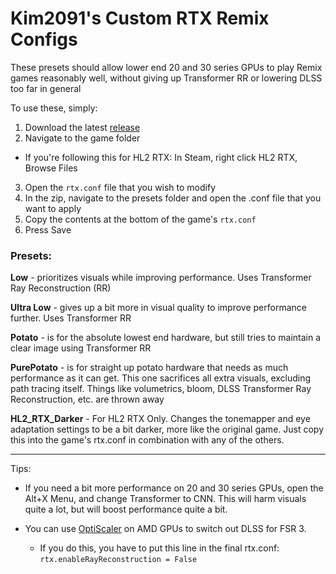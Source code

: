 # Kim2091's Custom RTX Remix Configs

These presets should allow lower end 20 and 30 series GPUs to play Remix games reasonably well, without giving up Transformer RR or lowering DLSS too far in general

To use these, simply:
1. Download the latest [release](https://github.com/Kim2091/rtx-remix-custom-configs/releases)
2. Navigate to the game folder
  - If you're following this for HL2 RTX: In Steam, right click HL2 RTX, Browse Files
3. Open the `rtx.conf` file that you wish to modify
4. In the zip, navigate to the presets folder and open the .conf file that you want to apply
5. Copy the contents at the bottom of the game's `rtx.conf`
6. Press Save

### **Presets:**
__Low__ - prioritizes visuals while improving performance. Uses Transformer Ray Reconstruction (RR)

__Ultra Low__ - gives up a bit more in visual quality to improve performance further. Uses Transformer RR

__Potato__ - is for the absolute lowest end hardware, but still tries to maintain a clear image using Transformer RR

__PurePotato__ - is for straight up potato hardware that needs as much performance as it can get. This one sacrifices all extra visuals, excluding path tracing itself. Things like volumetrics, bloom, DLSS Transformer Ray Reconstruction, etc. are thrown away

__HL2_RTX_Darker__ - For HL2 RTX Only. Changes the tonemapper and eye adaptation settings to be a bit darker, more like the original game. Just copy this into the game's rtx.conf in combination with any of the others.


-------------


Tips:

- If you need a bit more performance on 20 and 30 series GPUs, open the Alt+X Menu, and change Transformer to CNN. This will harm visuals quite a lot, but will boost performance quite a bit.

- You can use [OptiScaler](https://github.com/cdozdil/OptiScaler) on AMD GPUs to switch out DLSS for FSR 3. 
  - If you do this, you have to put this line in the final rtx.conf: `rtx.enableRayReconstruction = False`
